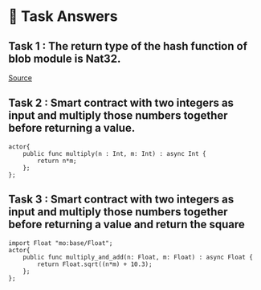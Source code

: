 # <a id="tasks"> 🙋 Task Answers </a>

## Task 1 : The return type of the hash function of blob module is Nat32. 
[Source](https://internetcomputer.org/docs/current/developer-docs/build/cdks/motoko-dfinity/base/Blob)

## Task 2 : Smart contract with two integers as input and multiply those numbers together before returning a value.
```
actor{
    public func multiply(n : Int, m: Int) : async Int {
        return n*m;
    };
};
```
## Task 3 : Smart contract with two integers as input and multiply those numbers together before returning a value and return the square
```
import Float "mo:base/Float";
actor{
    public func multiply_and_add(n: Float, m: Float) : async Float {
        return Float.sqrt((n*m) + 10.3);
    };
};
```
